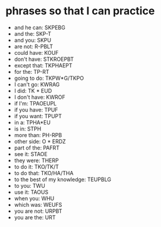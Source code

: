 # phrases so that I can practice

 * and he can: SKPEBG
 * and the: SKP-T
 * and you: SKPU
 * are not: R-PBLT
 * could have: KOUF
 * don't have: STKROEPBT
 * except that: TKPHAEPT
 * for the: TP-RT
 * going to do: TKPW*G/TKPO
 * I can't go: KWRAG
 * I did: TK * EUD
 * I don't have: KWROF
 * if I'm: TPAOEUPL
 * if you have: TPUF
 * if you want: TPUPT
 * in a: TPHA*EU
 * is in: STPH
 * more than: PH-RPB
 * other side: O * ERDZ
 * part of the: PAFRT
 * see it: STAOE
 * they were: THERP
 * to do it: TKO/TK/T
 * to do that: TKO/HA/THA
 * to the best of my knowledge: TEUPBLG
 * to you: TWU
 * use it: TAOUS
 * when you: WHU
 * which was: WEUFS
 * you are not: URPBT
 * you are the: URT



